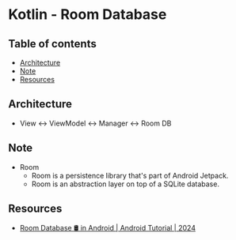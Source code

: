 # Kotlin - Room Database

## Table of contents

- [Architecture](#architecture)
- [Note](#note)
- [Resources](#resources)

## Architecture

- View <-> ViewModel <-> Manager <-> Room DB

## Note

- Room
  - Room is a persistence library that's part of Android Jetpack.
  - Room is an abstraction layer on top of a SQLite database.

## Resources

- [Room Database 🛢 in Android | Android Tutorial | 2024](https://www.youtube.com/watch?v=sWOmlDvz_3U&list=PLgpnJydBcnPA5aNrlDxxKWSqAma7m3OIl&index=8&ab_channel=EasyTuto)
